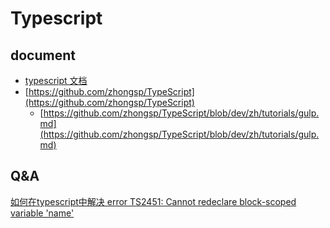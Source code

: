 # Typescript

## document
- [typescript 文档](https://www.tslang.cn/docs/handbook/typescript-in-5-minutes.html)
- [https://github.com/zhongsp/TypeScript](https://github.com/zhongsp/TypeScript)
    - [https://github.com/zhongsp/TypeScript/blob/dev/zh/tutorials/gulp.md](https://github.com/zhongsp/TypeScript/blob/dev/zh/tutorials/gulp.md)
 
## Q&A
 [如何在typescript中解决 error TS2451: Cannot redeclare block-scoped variable 'name'](https://www.jianshu.com/p/78268bd9af0a)
